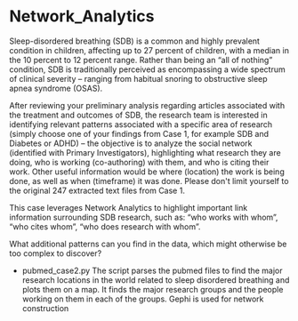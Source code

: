 # Network_Analytics

Sleep-disordered breathing (SDB) is a common and highly prevalent condition in children, affecting up to 27 percent of children, with a median in the 10 percent to 12 percent range. Rather than being an “all of nothing” condition, SDB is traditionally perceived as encompassing a wide spectrum of clinical severity – ranging from habitual snoring to obstructive sleep apnea syndrome (OSAS).

After reviewing your preliminary analysis regarding articles associated with the treatment  and outcomes of SDB, the research team is interested in identifying relevant patterns associated with a specific area of research (simply choose one of your findings from Case 1, for example SDB and Diabetes or ADHD) – the objective is to analyze the social network (identified with Primary Investigators), highlighting what research they are doing, who is working (co-authoring) with them, and who is citing their work.  Other useful information would be where (location) the work is being done, as well as when (timeframe) it was done.  Please don't limit yourself to the original 247 extracted text files from Case 1.
 
This case leverages Network Analytics to highlight important link information surrounding SDB research, such as: “who works with whom”, “who cites whom”, “who does research with whom”.
 
What additional patterns can you find in the data, which might otherwise be too complex to discover?

* pubmed_case2.py
 The script parses the pubmed files to find the major research locations in the world related to sleep disordered breathing and plots them   on a map.
 It finds the major research groups and the people working on them in each of the groups.
 Gephi is used for network construction
 
